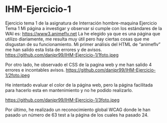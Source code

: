 # IHM-Ejercicio-1
Ejercicio tema 1 de la asignatura de Interración hombre-maquina
Ejercicio Tema 1
Mi página a investigar y observar si cumple con los estándares de la WAI es:
https://www3.animeflv.net 
La he elegido ya que es una página que utilizo diariamente, me resulta muy útil pero hay ciertas cosas que me disgustan de su funcionamiento. 
Mi primer análisis del HTML de “animeflv” me han salido esta lista de errores y de avisos. 
https://github.com/danipr99/IHM-Ejercicio-1/1foto.jpeg

Por otro lado, he observado el CSS de la pagina web y me han salido 4 errores e incontables avisos.
 https://github.com/danipr99/IHM-Ejercicio-1/2foto.jpeg

He intentado evaluar el color de la página web, pero la página facilitada para hacerlo esta en mantenimiento y no he podido realizarlo. 

https://github.com/danipr99/IHM-Ejercicio-1/3foto.jpeg

Por último, he realizado un reconocimiento global WCAG donde le han pasado un número de 63 test a la página de los cuales ha pasado 24. 
 






